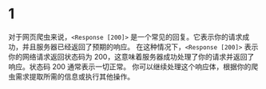 # 1

对于网页爬虫来说，`<Response [200]>` 是一个常见的回复。它表示你的请求成功，并且服务器已经返回了预期的响应。 在这种情况下，`<Response [200]>` 表示你的网络请求返回状态码为 200，这意味着服务器成功处理了你的请求并返回了响应。状态码 200 通常表示一切正常。 你可以继续处理这个响应体，根据你的爬虫需求提取所需的信息或执行其他操作。